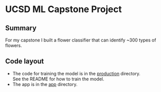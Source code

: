 # UCSD ML Capstone Project

## Summary

For my capstone I built a flower classifier that can identify ~300 types of flowers. 

## Code layout

* The code for training the model is in the [production](production) directory. \
See the README for how to train the model.
* The app is in the [app](app) directory.

